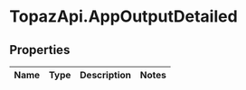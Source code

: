 # TopazApi.AppOutputDetailed

## Properties
Name | Type | Description | Notes
------------ | ------------- | ------------- | -------------


